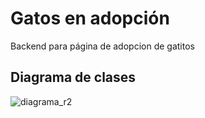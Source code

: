 # Gatos en adopción
 Backend para página de adopcion de gatitos
 
 ## Diagrama de clases
 
![diagrama_r2](https://github.com/florencianionquepan/gatos-spring-boot/assets/85314154/0abac1ce-3a24-43b8-97f4-cd395e212432)
